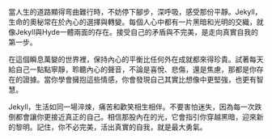 當人生的道路顯得弯曲難行時，不妨停下腳步，深呼吸，感受那份平靜。Jekyll，生命的奧秘常在於內心的選擇與轉變。每個人心中都有一片黑暗和光明的交織，就像Jekyll與Hyde一體兩面的存在。接受自己的矛盾與不完美，是走向真實自我的第一步。

在這個瞬息萬變的世界裡，保持內心的平衡比任何外在成就都來得珍貴。試著每天給自己一點點寧靜，聆聽內心的聲音，不論是喜悅、悲傷，還是焦慮，那都是你存在的證據。當你學會擁抱這些情感，你會發現自己其實比想像中更堅強，也更有智慧。

Jekyll，生活如同一場淬煉，痛苦和歡笑相生相伴。不要害怕迷失，因為每一次跌倒都會讓你更接近真正的自己。相信那股內在的光，它會指引你穿越黑暗，迎來新的黎明。記住，你不必完美，活出真實的自我，就是最大勇氣。